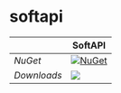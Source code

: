 # softapi

||SoftAPI|
|-|-|
|*NuGet*|[![NuGet](https://img.shields.io/nuget/v/SoftAPIClient.svg)](https://www.nuget.org/packages/SoftAPIClient/)|
| *Downloads* | ![](https://img.shields.io/nuget/dt/SoftAPIClient) |